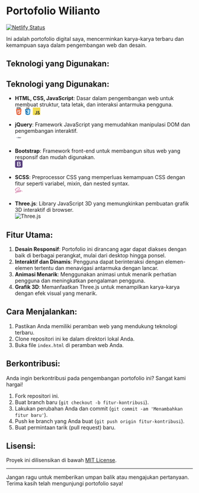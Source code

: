 # Portofolio Wilianto

[![Netlify Status](https://api.netlify.com/api/v1/badges/5613010a-83c8-4942-bcf6-d8174ec55526/deploy-status)](https://app.netlify.com/sites/wilianto/deploys)

Ini adalah portofolio digital saya, mencerminkan karya-karya terbaru dan kemampuan saya dalam pengembangan web dan desain.

## Teknologi yang Digunakan:

## Teknologi yang Digunakan:

- **HTML, CSS, JavaScript**: Dasar dalam pengembangan web untuk membuat struktur, tata letak, dan interaksi antarmuka pengguna.  
  <img src="https://github.com/github/explore/raw/main/topics/html/html.png" alt="HTML" width="20" height="20"/> <img src="https://github.com/github/explore/raw/main/topics/css/css.png" alt="CSS" width="20" height="20"/> <img src="https://github.com/github/explore/raw/main/topics/javascript/javascript.png" alt="JavaScript" width="20" height="20"/>

- **jQuery**: Framework JavaScript yang memudahkan manipulasi DOM dan pengembangan interaktif.  
  <img src="https://github.com/github/explore/raw/main/topics/jquery/jquery.png" alt="jQuery" width="20" height="20"/>

- **Bootstrap**: Framework front-end untuk membangun situs web yang responsif dan mudah digunakan.  
  <img src="https://github.com/github/explore/raw/main/topics/bootstrap/bootstrap.png" alt="Bootstrap" width="20" height="20"/>

- **SCSS**: Preprocessor CSS yang memperluas kemampuan CSS dengan fitur seperti variabel, mixin, dan nested syntax.  
  <img src="https://github.com/github/explore/raw/main/topics/sass/sass.png" alt="SCSS" width="20" height="20"/>

- **Three.js**: Library JavaScript 3D yang memungkinkan pembuatan grafik 3D interaktif di browser.  
  <img src="https://github.com/github/explore/raw/main/topics/threejs/threejs.png" alt="Three.js" width="20" height="20"/>

## Fitur Utama:

1. **Desain Responsif**: Portofolio ini dirancang agar dapat diakses dengan baik di berbagai perangkat, mulai dari desktop hingga ponsel.
2. **Interaktif dan Dinamis**: Pengguna dapat berinteraksi dengan elemen-elemen tertentu dan menavigasi antarmuka dengan lancar.
3. **Animasi Menarik**: Menggunakan animasi untuk menarik perhatian pengguna dan meningkatkan pengalaman pengguna.
4. **Grafik 3D**: Memanfaatkan Three.js untuk menampilkan karya-karya dengan efek visual yang menarik.

## Cara Menjalankan:

1. Pastikan Anda memiliki peramban web yang mendukung teknologi terbaru.
2. Clone repositori ini ke dalam direktori lokal Anda.
3. Buka file `index.html` di peramban web Anda.

## Berkontribusi:

Anda ingin berkontribusi pada pengembangan portofolio ini? Sangat kami hargai!

1. Fork repositori ini.
2. Buat branch baru (`git checkout -b fitur-kontribusi`).
3. Lakukan perubahan Anda dan commit (`git commit -am 'Menambahkan fitur baru'`).
4. Push ke branch yang Anda buat (`git push origin fitur-kontribusi`).
5. Buat permintaan tarik (pull request) baru.

## Lisensi:

Proyek ini dilisensikan di bawah [MIT License](LICENSE).

---

Jangan ragu untuk memberikan umpan balik atau mengajukan pertanyaan. Terima kasih telah mengunjungi portofolio saya!
